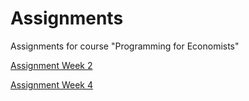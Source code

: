 # Assignments
Assignments for course "Programming for Economists"

[Assignment Week 2](https://github.com/TRuijgers/Assignments/blob/master/Assignment_week_2.ipynb)

[Assignment Week 4](https://github.com/TRuijgers/Assignments/blob/master/Assignment_week_4.ipynb)
